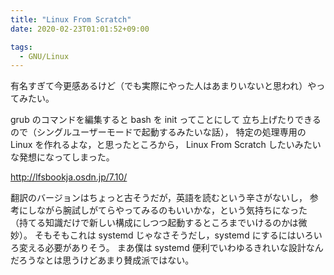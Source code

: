 ```yaml
---
title: "Linux From Scratch"
date: 2020-02-23T01:01:52+09:00

tags:
  - GNU/Linux
---
```


有名すぎて今更感あるけど（でも実際にやった人はあまりいないと思われ）やってみたい。

grub のコマンドを編集すると bash を init ってことにして
立ち上げたりできるので（シングルユーザーモードで起動するみたいな話），
特定の処理専用の Linux を作れるよな，と思ったところから，
Linux From Scratch したいみたいな発想になってしまった。

http://lfsbookja.osdn.jp/7.10/

翻訳のバージョンはちょっと古そうだが，英語を読むという辛さがないし，
参考にしながら腕試しがてらやってみるのもいいかな，という気持ちになった
（持てる知識だけで新しい構成にしつつ起動するところまでいけるのかは微妙）。
そもそもこれは systemd じゃなさそうだし，systemd にするにはいろいろ変える必要がありそう。
まあ僕は systemd 便利でいわゆるきれいな設計なんだろうなとは思うけどあまり賛成派ではない。
